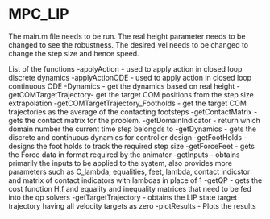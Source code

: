 # MPC_LIP
The main.m file needs to be run. The real height parameter 
needs to be changed to see the robustness. The desired_vel 
needs to be changed to change the step size and hence speed.

List of the functions
-applyAction - used to apply action in closed loop discrete dynamics
-applyActionODE - used to apply action in closed loop continuous ODE 
-Dynamics - get the dynamics based on real height 
-getCOMTargetTrajectory- get the target COM positions from the step size 
extrapolation
-getCOMTargetTrajectory_Footholds - get the target COM trajectories as the
average of the contacting footsteps
-getContactMatrix - gets the contact matrix for the problem.
-getDomainIndicator - return which domain number the current time step belongds to
-getDynamics - gets the discrete and continuous dynamics for controller design
-getFootHolds - designs the foot holds to track the required step size
-getForceFeet - gets the Force data in format required by the animator
-getInputs - obtains primarily the inputs to be applied to the system, also
provides more parameters  such as C_lambda, equalities, feet, lambda, contact indicstor
and matrix of contact indicators with lambdas in place of 1
-getQP - gets the cost function H,f and equality and inequality matrices that need to 
be fed into the qp solvers
-getTargetTrajectory - obtains the LIP state target trajectory having all velocity targets
as zero
-plotResults - Plots the results 